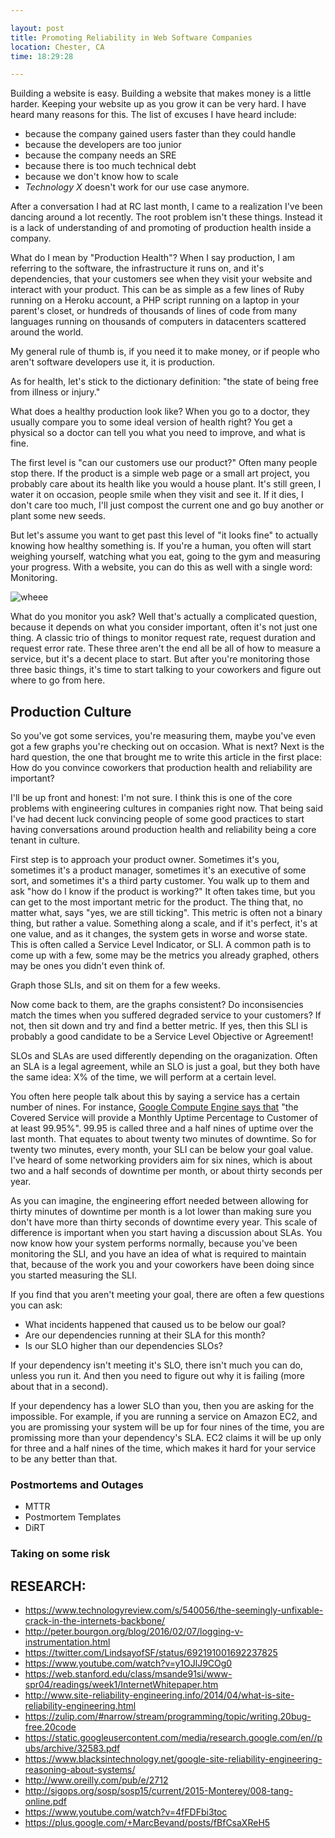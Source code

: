 ```yaml
---

layout: post
title: Promoting Reliability in Web Software Companies
location: Chester, CA
time: 18:29:28

---
```


Building a website is easy. Building a website that makes money is a little harder. Keeping your website up as you grow it can be very hard. I have heard many reasons for this. The list of excuses I have heard include:

 - because the company gained users faster than they could handle
 - because the developers are too junior
 - because the company needs an SRE
 - because there is too much technical debt
 - because we don't know how to scale
 - _Technology X_ doesn't work for our use case anymore.

After a conversation I had at RC last month, I came to a realization I've been dancing around a lot recently. The root problem isn't these things. Instead it is a lack of understanding of and promoting of production health inside a company.

What do I mean by "Production Health"? When I say production, I am referring to the software, the infrastructure it runs on, and it's dependencies, that your customers see when they visit your website and interact with your product. This can be as simple as a few lines of Ruby running on a Heroku account, a PHP script running on a laptop in your parent's closet, or hundreds of thousands of lines of code from many languages running on thousands of computers in datacenters scattered around the world.

My general rule of thumb is, if you need it to make money, or if people who aren't software developers use it, it is production.

As for health, let's stick to the dictionary definition: "the state of being free from illness or injury."

What does a healthy production look like? When you go to a doctor, they usually compare you to some ideal version of health right? You get a physical so a doctor can tell you what you need to improve, and what is fine.

The first level is "can our customers use our product?" Often many people stop there. If the product is a simple web page or a small art project, you probably care about its health like you would a house plant. It's still green, I water it on occasion, people smile when they visit and see it. If it dies, I don't care too much, I'll just compost the current one and go buy another or plant some new seeds.

But let's assume you want to get past this level of "it looks fine" to actually knowing how healthy something is. If you're a human, you often will start weighing yourself, watching what you eat, going to the gym and measuring your progress. With a website, you can do this as well with a single word: Monitoring.

![wheee](http://cl.natw.me/fCos/d)

What do you monitor you ask? Well that's actually a complicated question, because it depends on what you consider important, often it's not just one thing. A classic trio of things to monitor request rate, request duration and request error rate. These three aren't the end all be all of how to measure a service, but it's a decent place to start. But after you're monitoring those three basic things, it's time to start talking to your coworkers and figure out where to go from here.

## Production Culture

So you've got some services, you're measuring them, maybe you've even got a few graphs you're checking out on occasion. What is next? Next is the hard question, the one that brought me to write this article in the first place: How do you convince coworkers that production health and reliability are important?

I'll be up front and honest: I'm not sure. I think this is one of the core problems with engineering cultures in companies right now. That being said I've had decent luck convincing people of some good practices to start having conversations around production health and reliability being a core tenant in culture.

First step is to approach your product owner. Sometimes it's you, sometimes it's a product manager, sometimes it's an executive of some sort, and sometimes it's a third party customer. You walk up to them and ask "how do I know if the product is working?" It often takes time, but you can get to the most important metric for the product. The thing that, no matter what, says "yes, we are still ticking". This metric is often not a binary thing, but rather a value. Something along a scale, and if it's perfect, it's at one value, and as it changes, the system gets in worse and worse state. This is often called a Service Level Indicator, or SLI. A common path is to come up with a few, some may be the metrics you already graphed, others may be ones you didn't even think of.

Graph those SLIs, and sit on them for a few weeks.

Now come back to them, are the graphs consistent? Do inconsisencies match the times when you suffered degraded service to your customers? If not, then sit down and try and find a better metric. If yes, then this SLI is probably a good candidate to be a Service Level Objective or Agreement!

SLOs and SLAs are used differently depending on the oraganization. Often an SLA is a legal agreement, while an SLO is just a goal, but they both have the same idea: X% of the time, we will perform at a certain level.

You often here people talk about this by saying a service has a certain number of nines. For instance, [Google Compute Engine says that](https://cloud.google.com/compute/sla) "the Covered Service will provide a Monthly Uptime Percentage to Customer of at least 99.95%". 99.95 is called three and a half nines of uptime over the last month. That equates to about twenty two minutes of downtime. So for twenty two minutes, every month, your SLI can be below your goal value. I've heard of some networking providers aim for six nines, which is about two and a half seconds of downtime per month, or about thirty seconds per year.

As you can imagine, the engineering effort needed between allowing for thirty minutes of downtime per month is a lot lower than making sure you don't have more than thirty seconds of downtime every year. This scale of difference is important when you start having a discussion about SLAs. You now know how your system performs normally, because you've been monitoring the SLI, and you have an idea of what is required to maintain that, because of the work you and your coworkers have been doing since you started measuring the SLI.

If you find that you aren't meeting your goal, there are often a few questions you can ask:

 - What incidents happened that caused us to be below our goal?
 - Are our dependencies running at their SLA for this month?
 - Is our SLO higher than our dependencies SLOs?

If your dependency isn't meeting it's SLO, there isn't much you can do, unless you run it.  And then you need to figure out why it is failing (more about that in a second).

If your dependency has a lower SLO than you, then you are asking for the impossible. For example, if you are running a service on Amazon EC2, and you are promissing your system will be up for four nines of the time, you are promissing more than your dependency's SLA. EC2 claims it will be up only for three and a half nines of the time, which makes it hard for your service to be any better than that.

### Postmortems and Outages

 - MTTR
 - Postmortem Templates
 - DiRT

### Taking on some risk







## RESEARCH:

 - https://www.technologyreview.com/s/540056/the-seemingly-unfixable-crack-in-the-internets-backbone/
 - http://peter.bourgon.org/blog/2016/02/07/logging-v-instrumentation.html
 - https://twitter.com/LindsayofSF/status/692191001692237825
 - https://www.youtube.com/watch?v=y1OJlJ9COg0
 - https://web.stanford.edu/class/msande91si/www-spr04/readings/week1/InternetWhitepaper.htm
 - http://www.site-reliability-engineering.info/2014/04/what-is-site-reliability-engineering.html
 - https://zulip.com/#narrow/stream/programming/topic/writing.20bug-free.20code
 - https://static.googleusercontent.com/media/research.google.com/en//pubs/archive/32583.pdf
 - https://www.blacksintechnology.net/google-site-reliability-engineering-reasoning-about-systems/
 - http://www.oreilly.com/pub/e/2712
 - http://sigops.org/sosp/sosp15/current/2015-Monterey/008-tang-online.pdf
 - https://www.youtube.com/watch?v=4fFDFbi3toc
 - https://plus.google.com/+MarcBevand/posts/fBfCsaXReH5


